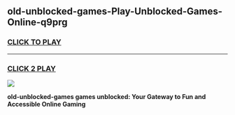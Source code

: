 
## old-unblocked-games-Play-Unblocked-Games-Online-q9prg
<h3>
<a href="https://premium76.site?title=old-unblocked-games&ref=25A">CLICK TO PLAY</a></h3>
<hr>

<h3>
<a href="https://premium76.site?title=old-unblocked-games&ref=25A">CLICK 2 PLAY</a>
  
</h3>

<a href="https://premium76.site?title=old-unblocked-games&ref=25A"><img src="https://clearcache.store/games.png"></a>


**old-unblocked-games games unblocked: Your Gateway to Fun and Accessible Online Gaming**
